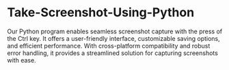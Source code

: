 # Take-Screenshot-Using-Python
Our Python program enables seamless screenshot capture with the press of the Ctrl key. It offers a user-friendly interface, customizable saving options, and efficient performance. With cross-platform compatibility and robust error handling, it provides a streamlined solution for capturing screenshots with ease.
